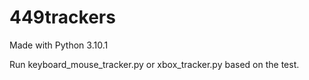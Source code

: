 # 449trackers

Made with Python 3.10.1

Run keyboard_mouse_tracker.py or xbox_tracker.py based on the test.
